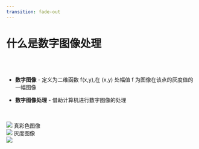 ```yaml
---
transition: fade-out
---
```


# 什么是数字图像处理

<br>
<br>

- **数字图像** - 定义为二维函数 f(x,y),在 (x,y) 处幅值 f 为图像在该点的灰度值的一幅图像


- **数字图像处理** - 借助计算机进行数字图像的处理

<br>
<br>
<v-click at="1">
  <div grid="~ cols-2 gap-10 first" v-click-hide>
    <v-click at="1">
      <div class="text-center">
        <img class="h-35  m-b-5"
          src="https://fastly.jsdelivr.net/gh/rquanx/my-statics@master/images/16763966220911676396621305.png" />
        真彩色图像
      </div>
    </v-click>
    <v-click at="2">
      <div class="text-center">
        <img class="h-35 m-b-5"
          src="https://fastly.jsdelivr.net/gh/rquanx/my-statics@master/images/16763965540901676396553907.png" />
        灰度图像
      </div>
    </v-click>

  </div>
</v-click>
<img class="absolute left-35 bottom-10 h-60" v-after
  src="https://fastly.jsdelivr.net/gh/rquanx/my-statics@master/images/16763965250901676396524848.png" />

<style>
 .slidev-vclick-target {
  transition: all 500ms ease;
}
.first {
  .slidev-vclick-hidden {
    transition: all 500ms ease;
  } 
}
</style>
